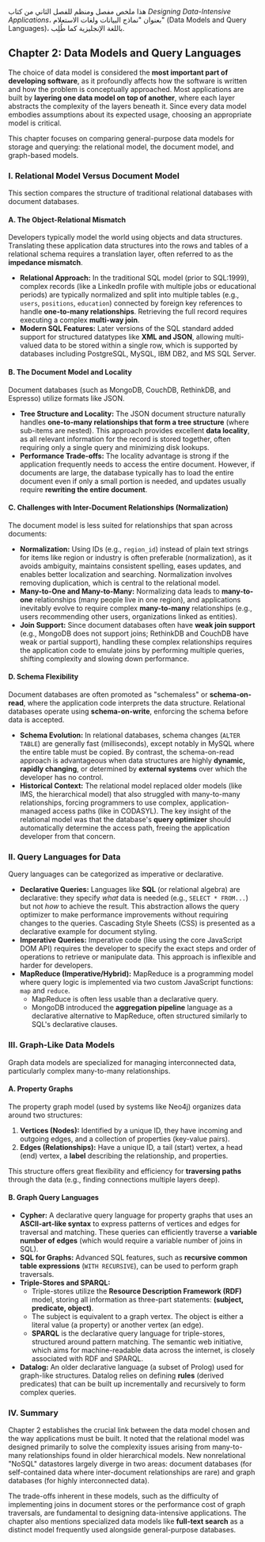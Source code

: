هذا ملخص مفصل ومنظم للفصل الثاني من كتاب *Designing Data-Intensive Applications*، بعنوان "نماذج البيانات ولغات الاستعلام" (Data Models and Query Languages)، باللغة الإنجليزية كما طُلِب.
## Chapter 2: Data Models and Query Languages 

The choice of data model is considered the **most important part of developing software**, as it profoundly affects how the software is written and how the problem is conceptually approached. Most applications are built by **layering one data model on top of another**, where each layer abstracts the complexity of the layers beneath it. Since every data model embodies assumptions about its expected usage, choosing an appropriate model is critical.

This chapter focuses on comparing general-purpose data models for storage and querying: the relational model, the document model, and graph-based models.

### I. Relational Model Versus Document Model

This section compares the structure of traditional relational databases with document databases.

#### A. The Object-Relational Mismatch

Developers typically model the world using objects and data structures. Translating these application data structures into the rows and tables of a relational schema requires a translation layer, often referred to as the **impedance mismatch**.

*   **Relational Approach:** In the traditional SQL model (prior to SQL:1999), complex records (like a LinkedIn profile with multiple jobs or educational periods) are typically normalized and split into multiple tables (e.g., `users`, `positions`, `education`) connected by foreign key references to handle **one-to-many relationships**. Retrieving the full record requires executing a complex **multi-way join**.
*   **Modern SQL Features:** Later versions of the SQL standard added support for structured datatypes like **XML and JSON**, allowing multi-valued data to be stored within a single row, which is supported by databases including PostgreSQL, MySQL, IBM DB2, and MS SQL Server.

#### B. The Document Model and Locality

Document databases (such as MongoDB, CouchDB, RethinkDB, and Espresso) utilize formats like JSON.

*   **Tree Structure and Locality:** The JSON document structure naturally handles **one-to-many relationships that form a tree structure** (where sub-items are nested). This approach provides excellent **data locality**, as all relevant information for the record is stored together, often requiring only a single query and minimizing disk lookups.
*   **Performance Trade-offs:** The locality advantage is strong if the application frequently needs to access the entire document. However, if documents are large, the database typically has to load the entire document even if only a small portion is needed, and updates usually require **rewriting the entire document**.

#### C. Challenges with Inter-Document Relationships (Normalization)

The document model is less suited for relationships that span across documents:

*   **Normalization:** Using IDs (e.g., `region_id`) instead of plain text strings for items like region or industry is often preferable (normalization), as it avoids ambiguity, maintains consistent spelling, eases updates, and enables better localization and searching. Normalization involves removing duplication, which is central to the relational model.
*   **Many-to-One and Many-to-Many:** Normalizing data leads to **many-to-one** relationships (many people live in one region), and applications inevitably evolve to require complex **many-to-many** relationships (e.g., users recommending other users, organizations linked as entities).
*   **Join Support:** Since document databases often have **weak join support** (e.g., MongoDB does not support joins; RethinkDB and CouchDB have weak or partial support), handling these complex relationships requires the application code to emulate joins by performing multiple queries, shifting complexity and slowing down performance.

#### D. Schema Flexibility

Document databases are often promoted as "schemaless" or **schema-on-read**, where the application code interprets the data structure. Relational databases operate using **schema-on-write**, enforcing the schema before data is accepted.

*   **Schema Evolution:** In relational databases, schema changes (`ALTER TABLE`) are generally fast (milliseconds), except notably in MySQL where the entire table must be copied. By contrast, the schema-on-read approach is advantageous when data structures are highly **dynamic, rapidly changing**, or determined by **external systems** over which the developer has no control.
*   **Historical Context:** The relational model replaced older models (like IMS, the hierarchical model) that also struggled with many-to-many relationships, forcing programmers to use complex, application-managed access paths (like in CODASYL). The key insight of the relational model was that the database's **query optimizer** should automatically determine the access path, freeing the application developer from that concern.

### II. Query Languages for Data

Query languages can be categorized as imperative or declarative.

*   **Declarative Queries:** Languages like **SQL** (or relational algebra) are declarative: they specify *what* data is needed (e.g., `SELECT * FROM...`) but not *how* to achieve the result. This abstraction allows the query optimizer to make performance improvements without requiring changes to the queries. Cascading Style Sheets (CSS) is presented as a declarative example for document styling.
*   **Imperative Queries:** Imperative code (like using the core JavaScript DOM API) requires the developer to specify the exact steps and order of operations to retrieve or manipulate data. This approach is inflexible and harder for developers.
*   **MapReduce (Imperative/Hybrid):** MapReduce is a programming model where query logic is implemented via two custom JavaScript functions: `map` and `reduce`.
    *   MapReduce is often less usable than a declarative query.
    *   MongoDB introduced the **aggregation pipeline** language as a declarative alternative to MapReduce, often structured similarly to SQL's declarative clauses.

### III. Graph-Like Data Models

Graph data models are specialized for managing interconnected data, particularly complex many-to-many relationships.

#### A. Property Graphs

The property graph model (used by systems like Neo4j) organizes data around two structures:

1.  **Vertices (Nodes):** Identified by a unique ID, they have incoming and outgoing edges, and a collection of properties (key-value pairs).
2.  **Edges (Relationships):** Have a unique ID, a tail (start) vertex, a head (end) vertex, a **label** describing the relationship, and properties.

This structure offers great flexibility and efficiency for **traversing paths** through the data (e.g., finding connections multiple layers deep).

#### B. Graph Query Languages

*   **Cypher:** A declarative query language for property graphs that uses an **ASCII-art-like syntax** to express patterns of vertices and edges for traversal and matching. These queries can efficiently traverse a **variable number of edges** (which would require a variable number of joins in SQL).
*   **SQL for Graphs:** Advanced SQL features, such as **recursive common table expressions** (`WITH RECURSIVE`), can be used to perform graph traversals.
*   **Triple-Stores and SPARQL:**
    *   Triple-stores utilize the **Resource Description Framework (RDF)** model, storing all information as three-part statements: **(subject, predicate, object)**.
    *   The subject is equivalent to a graph vertex. The object is either a literal value (a property) or another vertex (an edge).
    *   **SPARQL** is the declarative query language for triple-stores, structured around pattern matching. The semantic web initiative, which aims for machine-readable data across the internet, is closely associated with RDF and SPARQL.
*   **Datalog:** An older declarative language (a subset of Prolog) used for graph-like structures. Datalog relies on defining **rules** (derived predicates) that can be built up incrementally and recursively to form complex queries.

### IV. Summary

Chapter 2 establishes the crucial link between the data model chosen and the way applications must be built. It noted that the relational model was designed primarily to solve the complexity issues arising from many-to-many relationships found in older hierarchical models. New nonrelational "NoSQL" datastores largely diverge in two areas: document databases (for self-contained data where inter-document relationships are rare) and graph databases (for highly interconnected data).

The trade-offs inherent in these models, such as the difficulty of implementing joins in document stores or the performance cost of graph traversals, are fundamental to designing data-intensive applications. The chapter also mentions specialized data models like **full-text search** as a distinct model frequently used alongside general-purpose databases.
